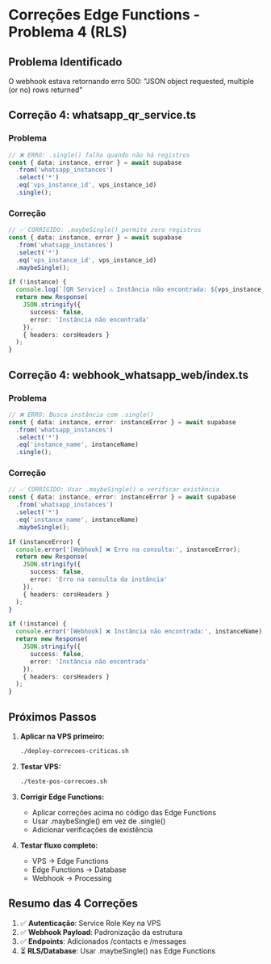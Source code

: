 
# Correções Edge Functions - Problema 4 (RLS)

## Problema Identificado
O webhook estava retornando erro 500: "JSON object requested, multiple (or no) rows returned"

## Correção 4: whatsapp_qr_service.ts

### Problema
```typescript
// ❌ ERRO: .single() falha quando não há registros
const { data: instance, error } = await supabase
  .from('whatsapp_instances')
  .select('*')
  .eq('vps_instance_id', vps_instance_id)
  .single();
```

### Correção
```typescript
// ✅ CORRIGIDO: .maybeSingle() permite zero registros
const { data: instance, error } = await supabase
  .from('whatsapp_instances')
  .select('*')
  .eq('vps_instance_id', vps_instance_id)
  .maybeSingle();

if (!instance) {
  console.log(`[QR Service] ⚠️ Instância não encontrada: ${vps_instance_id}`);
  return new Response(
    JSON.stringify({
      success: false,
      error: 'Instância não encontrada'
    }),
    { headers: corsHeaders }
  );
}
```

## Correção 4: webhook_whatsapp_web/index.ts

### Problema
```typescript
// ❌ ERRO: Busca instância com .single()
const { data: instance, error: instanceError } = await supabase
  .from('whatsapp_instances')
  .select('*')
  .eq('instance_name', instanceName)
  .single();
```

### Correção
```typescript
// ✅ CORRIGIDO: Usar .maybeSingle() e verificar existência
const { data: instance, error: instanceError } = await supabase
  .from('whatsapp_instances')
  .select('*')
  .eq('instance_name', instanceName)
  .maybeSingle();

if (instanceError) {
  console.error('[Webhook] ❌ Erro na consulta:', instanceError);
  return new Response(
    JSON.stringify({
      success: false,
      error: 'Erro na consulta da instância'
    }),
    { headers: corsHeaders }
  );
}

if (!instance) {
  console.error('[Webhook] ❌ Instância não encontrada:', instanceName);
  return new Response(
    JSON.stringify({
      success: false,
      error: 'Instância não encontrada'
    }),
    { headers: corsHeaders }
  );
}
```

## Próximos Passos

1. **Aplicar na VPS primeiro:**
   ```bash
   ./deploy-correcoes-criticas.sh
   ```

2. **Testar VPS:**
   ```bash
   ./teste-pos-correcoes.sh
   ```

3. **Corrigir Edge Functions:**
   - Aplicar correções acima no código das Edge Functions
   - Usar .maybeSingle() em vez de .single()
   - Adicionar verificações de existência

4. **Testar fluxo completo:**
   - VPS → Edge Functions
   - Edge Functions → Database
   - Webhook → Processing

## Resumo das 4 Correções

1. ✅ **Autenticação**: Service Role Key na VPS
2. ✅ **Webhook Payload**: Padronização da estrutura
3. ✅ **Endpoints**: Adicionados /contacts e /messages
4. ⏳ **RLS/Database**: Usar .maybeSingle() nas Edge Functions
